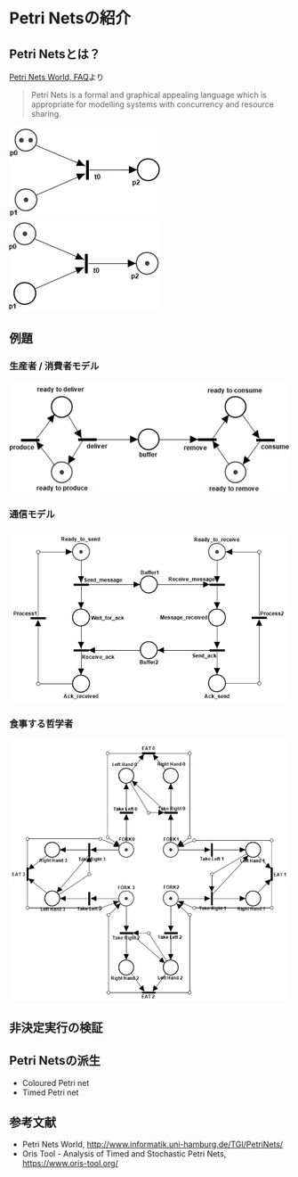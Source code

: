 # Petri Netsの紹介
## Petri Netsとは？
[Petri Nets World, FAQ](http://www.informatik.uni-hamburg.de/TGI/PetriNets/faq/)より

> Petri Nets is a formal and graphical appealing language which is appropriate for modelling systems with concurrency and resource sharing.

![](./img/pn0.PNG)
![](./img/pn1.PNG)

## 例題
### 生産者 / 消費者モデル
![](./img/prod-cons.PNG)
### 通信モデル
![](./img/simpl-com.PNG)
### 食事する哲学者
![](./img/phi.PNG)

## 非決定実行の検証

## Petri Netsの派生
- Coloured Petri net
- Timed Petri net

## 参考文献
- Petri Nets World, http://www.informatik.uni-hamburg.de/TGI/PetriNets/
- Oris Tool - Analysis of Timed and Stochastic Petri Nets, https://www.oris-tool.org/
